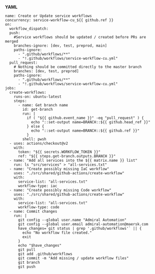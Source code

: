 **YAML**

    name: Create or Update service workflows
    concurrency: service-workflow-cu_${{ github.ref }}
    on:
      workflow_dispatch:
      push:
        #Service workflows should be updated / created before PRs are merged
        branches-ignore: [dev, test, preprod, main]
        paths-ignore:
          - ".github/workflows/**"
          - "!.github/workflows/service-workflow-cu.yml"
      pull_request:
        # Nothing should be committed directly to the master branch
        branches: [dev, test, preprod]
        paths-ignore:
          - ".github/workflows/**"
          - "!.github/workflows/service-workflow-cu.yml"
    jobs:
      create-workflows:
        runs-on: ubuntu-latest
        steps:
          - name: Get branch name
            id: get-branch
            run: |
              if ( "${{ github.event_name }}" -eq "pull_request" ) {
                echo "::set-output name=BRANCH::${{ github.head_ref }}"
              } else {
                echo "::set-output name=BRANCH::${{ github.ref }}"
              }
            shell: pwsh
      - uses: actions/checkout@v2
        with:
          token: "${{ secrets.WORKFLOW_TOKEN }}"
          ref: "${{ steps.get-branch.outputs.BRANCH }}"
      - name: "Add all services into the ${{ matrix.name }} list"
        run: ls "src/services" > "all-services.txt"
      - name: "Create possibly missing IaC workflow"
        uses: "./src/shared/github-actions/create-workflow"
        with:
          service-list: "all-services.txt"
          workflow-type: iac
      - name: "Create possibly missing Code workflow"
        uses: "./src/shared/github-actions/create-workflow"
        with:
          service-list: "all-services.txt"
          workflow-type: code
      - name: Commit changes
        run: |
          git config --global user.name "Admiral Automation"
          git config --global user.email admiral-automation@maersk.com
          have_changes=`git status | grep '.github/workflows'` || {
            echo "No workflow file created."
            exit
          }
          echo "$have_changes"
          git pull
          git add .github/workflows
          git commit -m "Add missing / update workflow files"
          git branch
          git push
